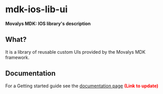 # mdk-ios-lib-ui
**Movalys MDK: IOS library's description**

## What?

It is a library of reusable custom UIs provided by the Movalys MDK framework.

## Documentation

For a Getting started guide see the [documentation page] <b><font color='red' >(Link to update)</font></b>

[gittip-url]: https://gratipay.com/~WeAreFractal/
[gittip-image]: https://img.shields.io/gittip/WeAreFractal.svg

[downloads-image]: https://img.shields.io/npm/dm/mdk-cli.svg
[npm-url]: https://www.npmjs.com/package/mdk-cli
[npm-image]: https://img.shields.io/npm/v/mdk-cli.svg

[documentation page]:http://nansrvintc1.ntes.fr.sopra/mfdocs-5.1/
